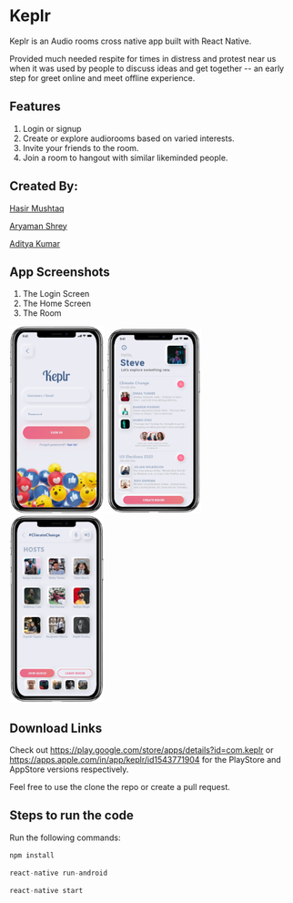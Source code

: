 # Keplr
Keplr is an Audio rooms cross native app built with React Native. 

Provided much needed respite for times in distress and protest near us when it was used by people to discuss ideas and get together
-- an early step for greet online and meet offline experience.

## Features

1. Login or signup
2. Create or explore audiorooms based on varied interests.
3. Invite your friends to the room.
4. Join a room to hangout with similar likeminded people.

## Created By: 

[Hasir Mushtaq](https://github.com/ragnar48h)

[Aryaman Shrey](https://github.com/arya-man)

[Aditya Kumar](https://github.com/adityaddy)

## App Screenshots

1. The Login Screen         
2. The Home Screen          
3. The Room

<p float="left" >
  <img src="./1.png" width="33%" />
  <img src="./2.png" width="33%" /> 
  <img src="./3.png" width="33%" /> 
</p>

## Download Links

Check out https://play.google.com/store/apps/details?id=com.keplr or https://apps.apple.com/in/app/keplr/id1543771904 for the PlayStore and AppStore versions respectively.

Feel free to use the clone the repo or create a pull request.

## Steps to run the code 
Run the following commands:

```javascript
npm install 
```
```javascript
react-native run-android 
```
```javascript
react-native start
